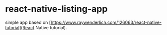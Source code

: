 # react-native-listing-app

simple app based on [https://www.raywenderlich.com/126063/react-native-tutorial](React Native tutorial).



